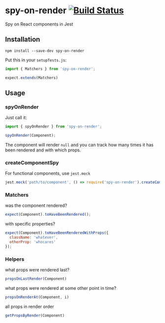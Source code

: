# spy-on-render [![Build Status](https://snap-ci.com/atomanyih/spy-on-render/branch/master/build_image)](https://snap-ci.com/atomanyih/spy-on-render/branch/master)


Spy on React components in Jest

## Installation

```
npm install --save-dev spy-on-render
```

Put this in your `setupTests.js`:

```js
import { Matchers } from 'spy-on-render';

expect.extends(Matchers)
```


## Usage

### spyOnRender

Just call it:

```js
import { spyOnRender } from 'spy-on-render';

spyOnRender(Component);
```

The component will render `null` and you can track how many times it has been rendered and with which props.

### createComponentSpy

For functional components, use `jest.mock`

```js
jest.mock('path/to/component', () => require('spy-on-render').createComponentSpy());
```

### Matchers

was the component rendered?

```js
expect(Component).toHaveBeenRendered();
```

with specific properties?

```js
expect(Component).toHaveBeenRenderedWithProps({
  className: 'whatever',
  otherProp: 'whocares'
});
```

### Helpers

what props were rendered last?

```js
propsOnLastRender(Component)
```

what props were rendered at some other point in time?

```js
propsOnRenderAt(Component, i)
```

all props in render order

```js
getPropsByRender(Component)
```
